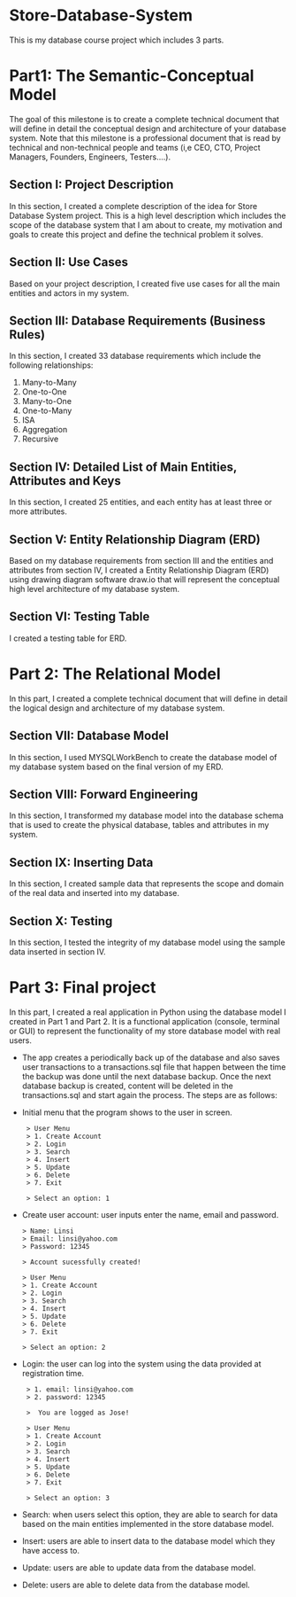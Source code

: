 # Store-Database-System
This is my database course project which includes 3 parts.

# Part1: The Semantic-Conceptual Model 

The goal of this milestone is to create a complete technical document that will define in detail the conceptual 
design and architecture of your database system. Note that this milestone is a professional document that is read 
by technical and non-technical people and teams (i,e CEO, CTO, Project Managers, Founders, Engineers, Testers....).

## Section I: Project Description
In this section, I created a complete description of the idea for Store Database System project. 
This is a high level description which includes the scope of the database system that I am about to create,
my motivation and goals to create this project and define the technical problem it solves. 

## Section II: Use Cases 
Based on your project description, I created five use cases for all the main entities and actors in my system.

## Section III: Database Requirements (Business Rules)

In this section, I created 33 database requirements which include the following relationships:

1. Many-to-Many
2. One-to-One
3. Many-to-One
4. One-to-Many
5. ISA
6. Aggregation 
7. Recursive

## Section IV: Detailed List of Main Entities, Attributes and Keys 
In this section, I created 25 entities, and each entity has at least three or more attributes. 

## Section V: Entity Relationship Diagram (ERD) 
Based on my database requirements from section III and the entities and attributes from section IV, I created a Entity
Relationship Diagram (ERD) using drawing diagram software draw.io that will represent the conceptual high level architecture of my database system.  


## Section VI: Testing Table 
I created a testing table for ERD.

# Part 2: The Relational Model 
In this part, I created a complete technical document that will define in detail the logical 
design and architecture of my database system.  

## Section VII: Database Model 
In this section, I used MYSQLWorkBench to create the database model of my database system based on the final version of my ERD. 

## Section VIII: Forward Engineering 
In this section, I transformed my database model into the database schema that is used to create the physical database, tables and attributes in my system.

## Section IX: Inserting Data 
In this section, I created sample data that represents the scope and domain of the real data and inserted into my database. 

## Section X: Testing 
In this section, I tested the integrity of my database model using the sample data inserted in section IV.

# Part 3: Final project

In this part, I created a real application in Python using the database model I created in Part 1 and Part 2. It is a functional application (console, terminal or GUI) to represent the functionality of my store database model with real users. 
 
 * The app creates a periodically back up of the database and also saves user transactions to a transactions.sql file that happen between the time the backup was done until the next database backup. Once the next database backup is created, content will be deleted in the transactions.sql and start again the process. The steps are as follows:

 * Initial menu that the program shows to the user in screen. 
        
        > User Menu 
        > 1. Create Account 
        > 2. Login 
        > 3. Search
        > 4. Insert 
        > 5. Update
        > 6. Delete 
        > 7. Exit
        
        > Select an option: 1

  * Create user account: user inputs enter the name, email and password.
        
        > Name: Linsi
        > Email: linsi@yahoo.com
        > Password: 12345
        
        > Account sucessfully created!
        
        > User Menu 
        > 1. Create Account 
        > 2. Login 
        > 3. Search
        > 4. Insert 
        > 5. Update
        > 6. Delete 
        > 7. Exit
        
        > Select an option: 2
 
 * Login: the user can log into the system using the data provided at registration time. 
 
        > 1. email: linsi@yahoo.com
        > 2. password: 12345
        
        >  You are logged as Jose!
        
        > User Menu 
        > 1. Create Account 
        > 2. Login 
        > 3. Search
        > 4. Insert 
        > 5. Update
        > 6. Delete 
        > 7. Exit
        
        > Select an option: 3
        
  * Search: when users select this option, they are able to search for data based on the main entities implemented in the store database model. 
              
  * Insert: users are able to insert data to the database model which they have access to. 
        
  * Update: users are able to update data from the database model. 
         
  * Delete: users are able to delete data from the database model.       

        



